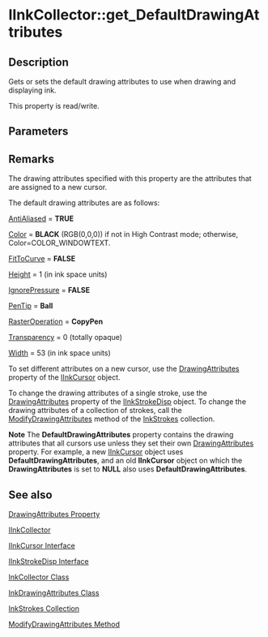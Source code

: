 # IInkCollector::get_DefaultDrawingAttributes

## Description

Gets or sets the default drawing attributes to use when drawing and displaying ink.

This property is read/write.

## Parameters

## Remarks

The drawing attributes specified with this property are the attributes that are assigned to a new cursor.

The default drawing attributes are as follows:

[AntiAliased](https://learn.microsoft.com/windows/desktop/api/msinkaut/nf-msinkaut-iinkdrawingattributes-get_antialiased) = **TRUE**

[Color](https://learn.microsoft.com/windows/desktop/api/msinkaut/nf-msinkaut-iinkdrawingattributes-get_color) = **BLACK** (RGB(0,0,0)) if not in High Contrast mode; otherwise, Color=COLOR_WINDOWTEXT.

[FitToCurve](https://learn.microsoft.com/windows/desktop/api/msinkaut/nf-msinkaut-iinkdrawingattributes-get_fittocurve) = **FALSE**

[Height](https://learn.microsoft.com/windows/desktop/api/msinkaut/nf-msinkaut-iinkdrawingattributes-get_height) = 1 (in ink space units)

[IgnorePressure](https://learn.microsoft.com/windows/desktop/api/msinkaut/nf-msinkaut-iinkdrawingattributes-get_ignorepressure) = **FALSE**

[PenTip](https://learn.microsoft.com/windows/desktop/api/msinkaut/nf-msinkaut-iinkdrawingattributes-get_pentip) = **Ball**

[RasterOperation](https://learn.microsoft.com/windows/desktop/api/msinkaut/nf-msinkaut-iinkdrawingattributes-get_rasteroperation) = **CopyPen**

[Transparency](https://learn.microsoft.com/windows/desktop/api/msinkaut/nf-msinkaut-iinkdrawingattributes-get_transparency) = 0 (totally opaque)

[Width](https://learn.microsoft.com/windows/desktop/api/msinkaut/nf-msinkaut-iinkdrawingattributes-get_width) = 53 (in ink space units)

To set different attributes on a new cursor, use the [DrawingAttributes](https://learn.microsoft.com/windows/desktop/api/msinkaut/nf-msinkaut-iinkcursor-get_drawingattributes) property of the [IInkCursor](https://learn.microsoft.com/windows/desktop/api/msinkaut/nn-msinkaut-iinkcursor) object.

To change the drawing attributes of a single stroke, use the [DrawingAttributes](https://learn.microsoft.com/windows/desktop/api/msinkaut/nf-msinkaut-iinkcursor-get_drawingattributes) property of the [IInkStrokeDisp](https://learn.microsoft.com/windows/desktop/api/msinkaut/nn-msinkaut-iinkstrokedisp) object. To change the drawing attributes of a collection of strokes, call the [ModifyDrawingAttributes](https://learn.microsoft.com/windows/desktop/api/msinkaut/nf-msinkaut-iinkstrokes-modifydrawingattributes) method of the [InkStrokes](https://learn.microsoft.com/previous-versions/windows/desktop/legacy/ms703293(v=vs.85)) collection.

**Note** The **DefaultDrawingAttributes** property contains the drawing attributes that all cursors use unless they set their own [DrawingAttributes](https://learn.microsoft.com/windows/desktop/api/msinkaut/nf-msinkaut-iinkcursor-get_drawingattributes) property. For example, a new [IInkCursor](https://learn.microsoft.com/windows/desktop/api/msinkaut/nn-msinkaut-iinkcursor) object uses **DefaultDrawingAttributes**, and an old **IInkCursor** object on which the **DrawingAttributes** is set to **NULL** also uses **DefaultDrawingAttributes**.

## See also

[DrawingAttributes Property](https://learn.microsoft.com/windows/desktop/api/msinkaut/nf-msinkaut-iinkcursor-get_drawingattributes)

[IInkCollector](https://learn.microsoft.com/windows/win32/api/msinkaut/nn-msinkaut-iinkcollector)

[IInkCursor Interface](https://learn.microsoft.com/windows/desktop/api/msinkaut/nn-msinkaut-iinkcursor)

[IInkStrokeDisp Interface](https://learn.microsoft.com/windows/desktop/api/msinkaut/nn-msinkaut-iinkstrokedisp)

[InkCollector Class](https://learn.microsoft.com/windows/desktop/tablet/inkcollector-class)

[InkDrawingAttributes Class](https://learn.microsoft.com/windows/desktop/tablet/inkdrawingattributes-class)

[InkStrokes Collection](https://learn.microsoft.com/previous-versions/windows/desktop/legacy/ms703293(v=vs.85))

[ModifyDrawingAttributes Method](https://learn.microsoft.com/windows/desktop/api/msinkaut/nf-msinkaut-iinkstrokes-modifydrawingattributes)